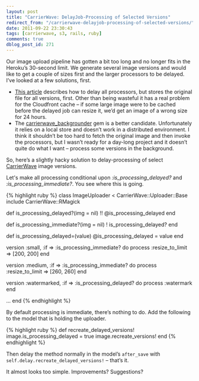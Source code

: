 ```yaml
---
layout: post
title: "CarrierWave: DelayJob-Processing of Selected Versions"
redirect_from: "/carrierwave-delayjob-processing-of-selected-versions/"
date: 2011-09-22 23:30:43
tags: [carrierwave, s3, rails, ruby]
comments: true
dblog_post_id: 271
---
```

Our image upload pipeline has gotten a bit too long and no longer fits in the Heroku’s 30-second limit. We generate several image versions and would like to get a couple of sizes first and the larger processors to be delayed.  I’ve looked at a few solutions, first.

- [This article](https://www.randygirard.com/how-to-use-delayed-job-to-handle-your-carrierwave-processing/) describes how to delay all processors, but stores the original file for all versions, first. Other than being wasteful it has a real problem for the Cloudfront cache – if some large image were to be cached before the delayed job can resize it, we’d get an image of a wrong size for 24 hours.
- The [carrierwave_backgrounder](https://github.com/lardawge/carrierwave_backgrounder) gem is a better candidate. Unfortunately it relies on a local store and doesn’t work in a distributed environment. I think it shouldn’t be too hard to fetch the original image and then invoke the processors, but I wasn’t ready for a day-long project and it doesn’t quite do what I want – process some versions in the background.

So, here’s a slightly hacky solution to delay-processing of select [CarrierWave](https://github.com/jnicklas/carrierwave) image versions.

Let's make all processing conditional upon _:is_processing_delayed?_ and _:is_processing_immediate?_. You see where this is going.

{% highlight ruby %}
class ImageUploader < CarrierWave::Uploader::Base
  include CarrierWave::RMagick

  def is_processing_delayed?(img = nil)
    !! @is_processing_delayed
  end

  def is_processing_immediate?(img = nil)
    ! is_processing_delayed?
  end

  def is_processing_delayed=(value)
    @is_processing_delayed = value
  end

  version :small, :if => :is_processing_immediate? do
    process :resize_to_limit => [200, 200]
  end

  version :medium, :if => :is_processing_immediate? do
    process :resize_to_limit => [260, 260]
  end

  version :watermarked, :if => :is_processing_delayed? do
    process :watermark
  end

  ...
end
{% endhighlight %}

By default processing is immediate, there’s nothing to do. Add the following to the model that is holding the uploader.

{% highlight ruby %}
def recreate_delayed_versions!
    image.is_processing_delayed = true
    image.recreate_versions!
end
{% endhighlight %}

Then delay the method normally in the model’s `after_save` with `self.delay.recreate_delayed_versions!` – that’s it.

It almost looks too simple. Improvements? Suggestions?
